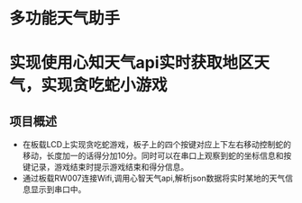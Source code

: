 # 多功能天气助手
# 实现使用心知天气api实时获取地区天气，实现贪吃蛇小游戏

## 项目概述
* 在板载LCD上实现贪吃蛇游戏，板子上的四个按键对应上下左右移动控制蛇的移动，长度加一的话得分加10分。同时可以在串口上观察到蛇的坐标信息和按键记录，游戏结束时提示游戏结束和得分信息。
* 通过板载RW007连接Wifi,调用心智天气api,解析json数据将实时某地的天气信息显示到串口中。

